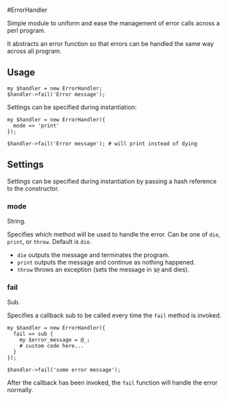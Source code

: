 #ErrorHandler

Simple module to uniform and ease the management of error calls across a perl program.

It abstracts an error function so that errors can be handled the same way across all program.

## Usage

```
my $handler = new ErrorHandler;
$handler->fail('Error message');
```

Settings can be specified during instantiation:

```
my $handler = new ErrorHandler({
  mode => 'print'
});

$handler->fail('Error message'); # will print instead of dying
```

## Settings

Settings can be specified during instantiation by passing a hash reference to the constructor.

### mode

String.

Specifies which method will be used to handle the error. Can be one of `die`, `print`, or `throw`. Default is `die`.

- `die` outputs the message and terminates the program.
- `print` outputs the message and continue as nothing happened.
- `throw` throws an exception (sets the message in `$@` and dies).

### fail

Sub.

Specifies a callback sub to be called every time the `fail` method is invoked.

```
my $handler = new ErrorHandler({
  fail => sub {
    my $error_message = @_;
    # custom code here...
  }
});

$handler->fail('some error message');
```

After the callback has been invoked, the `fail` function will handle the error normally.
